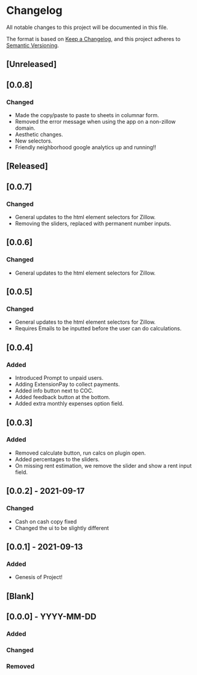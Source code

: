 # Changelog
All notable changes to this project will be documented in this file.

The format is based on [Keep a Changelog](https://keepachangelog.com/en/1.0.0/),
and this project adheres to [Semantic Versioning](https://semver.org/spec/v2.0.0.html).


## [Unreleased]

## [0.0.8]
### Changed
- Made the copy/paste to paste to sheets in columnar form.
- Removed the error message when using the app on a non-zillow domain.
- Aesthetic changes.
- New selectors.
- Friendly neighborhood google analytics up and running!!

## [Released]

## [0.0.7]
### Changed
- General updates to the html element selectors for Zillow.
- Removing the sliders, replaced with permanent number inputs.

## [0.0.6]
### Changed
- General updates to the html element selectors for Zillow.

## [0.0.5]
### Changed
- General updates to the html element selectors for Zillow.
- Requires Emails to be inputted before the user can do calculations.

## [0.0.4]
### Added
- Introduced Prompt to unpaid users.
- Adding ExtensionPay to collect payments.
- Added info button next to COC.
- Added feedback button at the bottom.
- Added extra monthly expenses option field.

## [0.0.3]
### Added
- Removed calculate button, run calcs on plugin open.
- Added percentages to the sliders.
- On missing rent estimation, we remove the slider and show a rent input field.

## [0.0.2] - 2021-09-17
### Changed
- Cash on cash copy fixed
- Changed the ui to be slightly different

## [0.0.1] - 2021-09-13
### Added
- Genesis of Project!

## [Blank]
## [0.0.0] - YYYY-MM-DD
### Added
### Changed
### Removed
